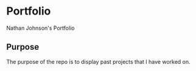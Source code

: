 # Portfolio

Nathan Johnson's Portfolio

## Purpose

The purpose of the repo is to display past projects that I have worked on.